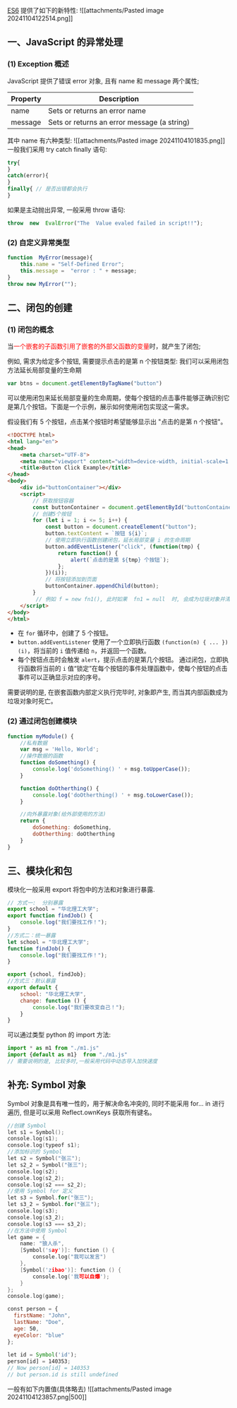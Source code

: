[ES6](https://www.w3schools.com/js/js_es6.asp) 提供了如下的新特性:
![[attachments/Pasted image 20241104122514.png]]

## 一、JavaScript 的异常处理
### (1) Exception 概述
JavaScript 提供了错误 error 对象, 且有 name 和 message 两个属性;

| Property | Description                                 |
|----------|---------------------------------------------|
| name     | Sets or returns an error name               |
| message  | Sets or returns an error message (a string) |

其中 name 有六种类型:
![[attachments/Pasted image 20241104101835.png]]
一般我们采用 try catch finally 语句: 
```js
try{
}
catch(error){
}
finally{ // 是否出错都会执行
}
```

如果是主动抛出异常, 一般采用 throw 语句:
```js
throw  new  EvalError("The  Value evaled failed in script!!");
```

### (2) 自定义异常类型
```js 
function  MyError(message){
	this.name = "Self-Defined Error";
	this.message =  "error : " + message;
}
throw new MyError("");
```

## 二、闭包的创建
### (1) 闭包的概念
当<mark style="background: transparent; color: red">一个嵌套的子函数引用了嵌套的外部父函数的变量</mark>时，就产生了闭包;

例如, 需求为给定多个按钮, 需要提示点击的是第 n 个按钮类型: 我们可以采用闭包方法延长局部变量的生命期
```js
var btns = document.getElementByTagName("button")
```
可以使用闭包来延长局部变量的生命周期，使每个按钮的点击事件能够正确识别它是第几个按钮。下面是一个示例，展示如何使用闭包实现这一需求。

假设我们有 5 个按钮，点击某个按钮时希望能够显示出 "点击的是第 n 个按钮"。
```html
<!DOCTYPE html>
<html lang="en">
<head>
    <meta charset="UTF-8">
    <meta name="viewport" content="width=device-width, initial-scale=1.0">
    <title>Button Click Example</title>
</head>
<body>
    <div id="buttonContainer"></div>
    <script>
        // 获取按钮容器
        const buttonContainer = document.getElementById("buttonContainer")
        // 创建5个按钮
        for (let i = 1; i <= 5; i++) {
            const button = document.createElement("button");
            button.textContent = `按钮 ${i}`;
            // 使用立即执行函数创建闭包，延长局部变量 i 的生命周期
            button.addEventListener("click", (function(tmp) {
                return function() {
                    alert(`点击的是第 ${tmp} 个按钮`);
                };
            })(i));
            // 将按钮添加到页面
            buttonContainer.appendChild(button);
        }
		 // 例如 f = new fn1(), 此时如果  fn1 = null  时, 会成为垃圾对象并清除。
    </script>
</body>
</html>
```
- 在 `for` 循环中，创建了 5 个按钮。
- `button.addEventListener` 使用了一个立即执行函数 `(function(n) { ... })(i)`，将当前的 `i` 值传递给 `n`，并返回一个函数。
- 每个按钮点击时会触发 `alert`，提示点击的是第几个按钮。
通过闭包，立即执行函数将当前的 `i` 值“锁定”在每个按钮的事件处理函数中，使每个按钮的点击事件可以正确显示对应的序号。

需要说明的是, 在嵌套函数内部定义执行完毕时, 对象即产生, 而当其内部函数成为垃圾对象时死亡。

### (2) 通过闭包创建模块

```js
function myModule() {
    //私有数据
    var msg = 'Hello, World';
    //操作数据的函数
    function doSomething() {
        console.log('doSomething() ' + msg.toUpperCase());
    }

    function doOtherthing() {
        console.log('doOtherthing() ' + msg.toLowerCase());
    }

    //向外暴露对象(给外部使用的方法)
    return {
        doSomething: doSomething,
        doOtherthing: doOtherthing
    }
}
```

## 三、模块化和包
模块化一般采用 export 将包中的方法和对象进行暴露.
```js
// 方式一:  分别暴露
export school = "华北理工大学";
export function findJob() {
    console.log("我们要找工作！");
}
//方式二：统一暴露
let school = "华北理工大学";
function findJob() {
    console.log("我们要找工作！");
}

export {school, findJob};
//方式三：默认暴露
export default {
    school: "华北理工大学",
    change: function () {
        console.log("我们要改变自己！");
    }
}
```

可以通过类型 python 的 import 方法:
```js
import * as m1 from "./m1.js"
import {default as m1}  from "./m1.js"
// 需要说明的是, 比较多时,一般采用代码中动态导入加快速度
```

## 补充: Symbol 对象
Symbol 对象是具有唯一性的，用于解决命名冲突的, 
同时不能采用 for... in 进行遍历, 但是可以采用 Reflect.ownKeys 获取所有键名。

```cpp
//创建 Symbol
let s1 = Symbol();
console.log(s1);
console.log(typeof s1);
//添加标识的 Symbol
let s2 = Symbol("张三");
let s2_2 = Symbol("张三");
console.log(s2);
console.log(s2_2);
console.log(s2 === s2_2);
//使用 Symbol for 定义
let s3 = Symbol.for("张三");
let s3_2 = Symbol.for("张三");
console.log(s3);
console.log(s3_2);
console.log(s3 === s3_2);
//在方法中使用 Symbol
let game = {
    name: "狼人杀",
    [Symbol('say')]: function () {
        console.log("我可以发言")
    },
    [Symbol('zibao')]: function () {
        console.log('我可以自爆');
    }
};
console.log(game);
```


```js
const person = {  
  firstName: "John",  
  lastName: "Doe",  
  age: 50,  
  eyeColor: "blue"  
};  
  
let id = Symbol('id');  
person[id] = 140353;  
// Now person[id] = 140353  
// but person.id is still undefined
```

一般有如下内置值(具体略去)
![[attachments/Pasted image 20241104123857.png|500]]


